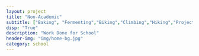 ```yaml
---
layout: project
title: "Non-Academic"
subtitle: ["Baking", "Fermenting","Biking","Climbing","Hiking","Projects","PersonalRead"]
disp: "True"
description: "Work Done for School"
header-img: "img/home-bg.jpg"
category: school
---
```


